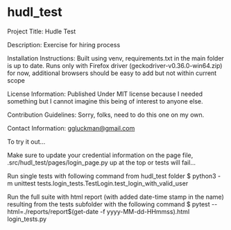 # hudl_test
Project Title: Hudle Test

Description: Exercise for hiring process

Installation Instructions: 
Built using venv, requirements.txt in the main folder is up to date. 
Runs only with Firefox driver (geckodriver-v0.36.0-win64.zip) for now, additional browsers should be easy to add but not within current scope

License Information: Published Under MIT license because I needed something but I cannot imagine this being of interest to anyone else.

Contribution Guidelines: Sorry, folks, need to do this one on my own.

Contact Information: ggluckman@gmail.com

To try it out...

Make sure to update your credential information on the page file, .src/hudl_test/pages/login_page.py up at the top or tests will fail...

Run single tests with following command from hudl_test folder
$   python3 -m unittest tests.login_tests.TestLogin.test_login_with_valid_user

Run the full suite with html report (with added date-time stamp in the name) resulting from the tests subfolder with the following command
$   pytest --html=./reports/report$(get-date -f yyyy-MM-dd-HHmmss).html login_tests.py
